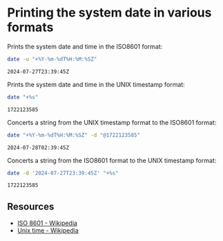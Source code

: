 # Printing the system date in various formats

Prints the system date and time in the ISO8601 format:

```sh
date -u "+%Y-%m-%dT%H:%M:%SZ"
```

```
2024-07-27T23:39:45Z
```

Prints the system date and time in the UNIX timestamp format:

```sh
date "+%s"
```

```
1722123585
```

Concerts a string from the UNIX timestamp format to the ISO8601 format:

```sh
date "+%Y-%m-%dT%H:%M:%SZ" -d "@1722123585"
```

```
2024-07-28T02:39:45Z
```

Concerts a string from the ISO8601 format to the UNIX timestamp format:

```sh
date -d '2024-07-27T23:39:45Z' "+%s"
```

```
1722123585
```

## Resources

-   [ISO 8601 - Wikipedia](https://en.wikipedia.org/wiki/ISO_8601)
-   [Unix time - Wikipedia](https://en.wikipedia.org/wiki/Unix_time)
